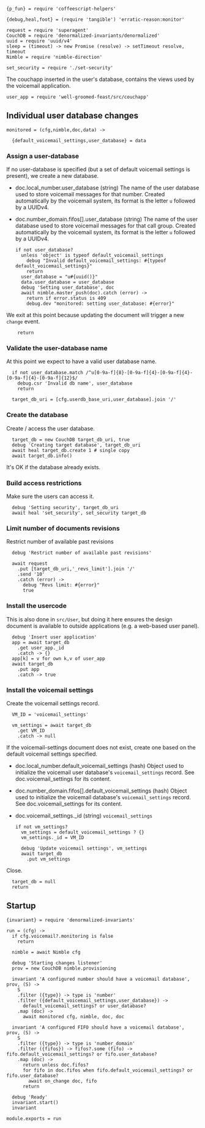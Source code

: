     {p_fun} = require 'coffeescript-helpers'

    {debug,heal,foot} = (require 'tangible') 'erratic-reason:monitor'

    request = require 'superagent'
    CouchDB = require 'denormalized-invariants/denormalized'
    uuid = require 'uuid/v4'
    sleep = (timeout) -> new Promise (resolve) -> setTimeout resolve, timeout
    Nimble = require 'nimble-direction'

    set_security = require './set-security'

The couchapp inserted in the user's database, contains the views used by the voicemail application.

    user_app = require 'well-groomed-feast/src/couchapp'

Individual user database changes
--------------------------------

    monitored = (cfg,nimble,doc,data) ->

      {default_voicemail_settings,user_database} = data

### Assign a user-database

If no user-database is specified (but a set of default voicemail settings is present), we create a new database.

* doc.local_number.user_database (string) The name of the user database used to store voicemail messages for that number. Created automatically by the voicemail system, its format is the letter `u` followed by a UUIDv4.
* doc.number_domain.fifos[].user_database (string) The name of the user database used to store voicemail messages for that call group. Created automatically by the voicemail system, its format is the letter `u` followed by a UUIDv4.

      if not user_database?
        unless 'object' is typeof default_voicemail_settings
          debug "Invalid default_voicemail_settings: #{typeof default_voicemail_settings}"
          return
        user_database = "u#{uuid()}"
        data.user_database = user_database
        debug 'Setting user_database', doc
        await nimble.master_push(doc).catch (error) ->
          return if error.status is 409
          debug.dev "monitored: setting user_database: #{error}"

We exit at this point because updating the document will trigger a new `change` event.

        return

### Validate the user-database name

At this point we expect to have a valid user database name.

      if not user_database.match /^u[0-9a-f]{8}-[0-9a-f]{4}-[0-9a-f]{4}-[0-9a-f]{4}-[0-9a-f]{12}$/
        debug.csr 'Invalid db name', user_database
        return

      target_db_uri = [cfg.userdb_base_uri,user_database].join '/'

### Create the database

Create / access the user database.

      target_db = new CouchDB target_db_uri, true
      debug 'Creating target database', target_db_uri
      await heal target_db.create 1 # single copy
      await target_db.info()

It's OK if the database already exists.

### Build access restrictions

Make sure the users can access it.

      debug 'Setting security', target_db_uri
      await heal 'set_security', set_security target_db

### Limit number of documents revisions

Restrict number of available past revisions

      debug 'Restrict number of available past revisions'

      await request
        .put [target_db_uri,'_revs_limit'].join '/'
        .send '10'
        .catch (error) ->
          debug "Revs limit: #{error}"
          true

### Install the usercode

This is also done in `src/User`, but doing it here ensures the design document is available to outside applications (e.g. a web-based user panel).

      debug 'Insert user application'
      app = await target_db
        .get user_app._id
        .catch -> {}
      app[k] = v for own k,v of user_app
      await target_db
        .put app
        .catch -> true

### Install the voicemail settings

Create the voicemail settings record.

      VM_ID = 'voicemail_settings'

      vm_settings = await target_db
        .get VM_ID
        .catch -> null

If the voicemail-settings document does not exist, create one based on the default voicemail settings specified.

* doc.local_number.default_voicemail_settings (hash) Object used to initialize the voicemail user database's `voicemail_settings` record. See doc.voicemail_settings for its content.
* doc.number_domain.fifos[].default_voicemail_settings (hash) Object used to initialize the voicemail database's `voicemail_settings` record. See doc.voicemail_settings for its content.
* doc.voicemail_settings._id (string) `voicemail_settings`

      if not vm_settings?
        vm_settings = default_voicemail_settings ? {}
        vm_settings._id = VM_ID

        debug 'Update voicemail settings', vm_settings
        await target_db
          .put vm_settings

Close.

      target_db = null
      return

Startup
-------

    {invariant} = require 'denormalized-invariants'

    run = (cfg) ->
      if cfg.voicemail?.monitoring is false
        return

      nimble = await Nimble cfg

      debug 'Starting changes listener'
      prov = new CouchDB nimble.provisioning

      invariant 'A configured number should have a voicemail database', prov, (S) ->
        S
        .filter ({type}) -> type is 'number'
        .filter ({default_voicemail_settings,user_database}) ->
          default_voicemail_settings? or user_database?
        .map (doc) ->
          await monitored cfg, nimble, doc, doc

      invariant 'A configured FIFO should have a voicemail database', prov, (S) ->
        S
        .filter ({type}) -> type is 'number_domain'
        .filter ({fifos}) -> fifos?.some (fifo) -> fifo.default_voicemail_settings? or fifo.user_database?
        .map (doc) ->
          return unless doc.fifos?
          for fifo in doc.fifos when fifo.default_voicemail_settings? or fifo.user_database?
            await on_change doc, fifo
          return

      debug 'Ready'
      invariant.start()
      invariant

    module.exports = run
